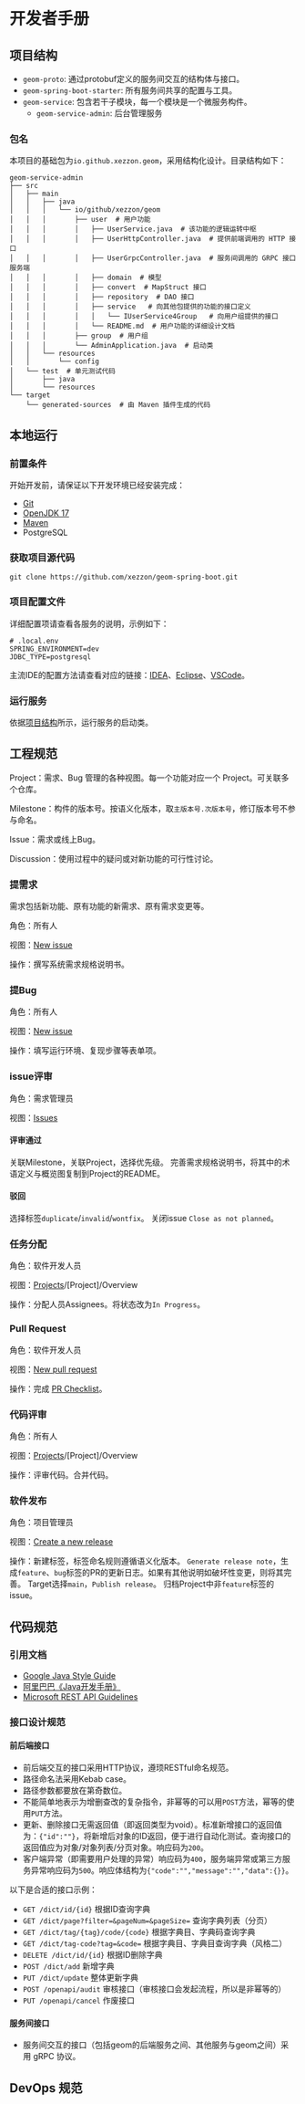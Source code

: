 # 开发者手册

## 项目结构

- `geom-proto`: 通过protobuf定义的服务间交互的结构体与接口。
- `geom-spring-boot-starter`: 所有服务间共享的配置与工具。
- `geom-service`: 包含若干子模块，每一个模块是一个微服务构件。
  - `geom-service-admin`: 后台管理服务

### 包名

本项目的基础包为`io.github.xezzon.geom`，采用结构化设计。目录结构如下：

```
geom-service-admin
├── src
│   ├── main
│   │   ├── java
│   │   │   └── io/github/xezzon/geom
│   │   │       ├── user  # 用户功能
│   │   │       │   ├── UserService.java  # 该功能的逻辑运转中枢
│   │   │       │   ├── UserHttpController.java  # 提供前端调用的 HTTP 接口
│   │   │       │   ├── UserGrpcController.java  # 服务间调用的 GRPC 接口服务端
│   │   │       │   ├── domain  # 模型
│   │   │       │   ├── convert  # MapStruct 接口
│   │   │       │   ├── repository  # DAO 接口
│   │   │       │   ├── service   # 向其他包提供的功能的接口定义
│   │   │       │   │   └── IUserService4Group   # 向用户组提供的接口
│   │   │       │   └── README.md  # 用户功能的详细设计文档
│   │   │       ├── group  # 用户组
│   │   │       └── AdminApplication.java  # 启动类
│   │   └── resources
│   │       └── config
│   └── test  # 单元测试代码
│       ├── java
│       └── resources
└── target
    └── generated-sources  # 由 Maven 插件生成的代码
```

## 本地运行

### 前置条件

开始开发前，请保证以下开发环境已经安装完成：

- [Git](https://git-scm.com/downloads)
- [OpenJDK 17](https://adoptium.net/zh-CN/temurin/releases/?version=17&package=jdk)
- [Maven](https://maven.apache.org/download.cgi)
- PostgreSQL

### 获取项目源代码

```shell
git clone https://github.com/xezzon/geom-spring-boot.git
```

### 项目配置文件

详细配置项请查看各服务的说明，示例如下：

```properties
# .local.env
SPRING_ENVIRONMENT=dev
JDBC_TYPE=postgresql
```

主流IDE的配置方法请查看对应的链接：[IDEA](https://www.jetbrains.com/help/idea/run-debug-configuration-java-application.html#more_options)、[Eclipse](https://help.eclipse.org/latest/topic/org.eclipse.jdt.doc.user/tasks/tasks-java-local-configuration.htm?cp=1_3_6_3)、[VSCode](https://code.visualstudio.com/docs/java/java-debugging)。

### 运行服务

依据[项目结构](#项目结构)所示，运行服务的启动类。

## 工程规范

Project：需求、Bug 管理的各种视图。每一个功能对应一个 Project。可关联多个仓库。

Milestone：构件的版本号。按语义化版本，取`主版本号.次版本号`，修订版本号不参与命名。

Issue：需求或线上Bug。

Discussion：使用过程中的疑问或对新功能的可行性讨论。

### 提需求

需求包括新功能、原有功能的新需求、原有需求变更等。

角色：所有人

视图：[New issue](https://github.com/xezzon/geom-spring-boot/issues/new?assignees=&labels=feature&projects=&template=feature_request.md)

操作：撰写系统需求规格说明书。

### 提Bug

角色：所有人

视图：[New issue](https://github.com/xezzon/geom-spring-boot/issues/new?assignees=&labels=bug&projects=&template=bug_report.yml)

操作：填写运行环境、复现步骤等表单项。

### issue评审

角色：需求管理员

视图：[Issues](https://github.com/xezzon/geom-spring-boot/issues)

#### 评审通过

关联Milestone，关联Project，选择优先级。
完善需求规格说明书，将其中的术语定义与概览图复制到Project的README。

#### 驳回

选择标签`duplicate`/`invalid`/`wontfix`。 关闭issue `Close as not planned`。

### 任务分配

角色：软件开发人员

视图：[Projects](https://github.com/xezzon/geom-spring-boot/projects)/[Project]/Overview

操作：分配人员Assignees。将状态改为`In Progress`。

### Pull Request

角色：软件开发人员

视图：[New pull request](https://github.com/xezzon/geom-spring-boot/pulls)

操作：完成 [PR Checklist](.github/pull_request_template.md)。

### 代码评审

角色：所有人

视图：[Projects](https://github.com/xezzon/geom-spring-boot/projects)/[Project]/Overview

操作：评审代码。合并代码。

### 软件发布

角色：项目管理员

视图：[Create a new release](https://github.com/xezzon/geom-spring-boot/releases/new)

操作：新建标签，标签命名规则遵循语义化版本。
`Generate release note`，生成`feature`、`bug`标签的PR的更新日志。如果有其他说明如破坏性变更，则将其完善。
Target选择`main`，`Publish release`。
归档Project中非`feature`标签的issue。

## 代码规范

### 引用文档

- [Google Java Style Guide](https://google.github.io/styleguide/javaguide.html)
- [阿里巴巴《Java开发手册》](https://github.com/alibaba/p3c/)
- [Microsoft REST API Guidelines](https://github.com/microsoft/api-guidelines)

### 接口设计规范

#### 前后端接口

- 前后端交互的接口采用HTTP协议，遵顼RESTful命名规范。
- 路径命名法采用Kebab case。
- 路径参数都要放在第奇数位。
- 不能简单地表示为增删查改的复杂指令，非幂等的可以用`POST`方法，幂等的使用`PUT`方法。
- 更新、删除接口无需返回值（即返回类型为void）。标准新增接口的返回值为：`{"id":""}`，将新增后对象的ID返回，便于进行自动化测试。查询接口的返回值应为对象/对象列表/分页对象。响应码为`200`。
- 客户端异常（即需要用户处理的异常）响应码为`400`，服务端异常或第三方服务异常响应码为`500`。响应体结构为`{"code":"","message":"","data":{}}`。

以下是合适的接口示例：

- `GET /dict/id/{id}` 根据ID查询字典
- `GET /dict/page?filter=&pageNum=&pageSize=` 查询字典列表（分页）
- `GET /dict/tag/{tag}/code/{code}` 根据字典目、字典码查询字典
- `GET /dict/tag-code?tag=&code=` 根据字典目、字典目查询字典（风格二）
- `DELETE /dict/id/{id}` 根据ID删除字典
- `POST /dict/add` 新增字典
- `PUT /dict/update` 整体更新字典
- `POST /openapi/audit` 审核接口（审核接口会发起流程，所以是非幂等的）
- `PUT /openapi/cancel` 作废接口

#### 服务间接口

- 服务间交互的接口（包括geom的后端服务之间、其他服务与geom之间）采用 gRPC 协议。

## DevOps 规范
